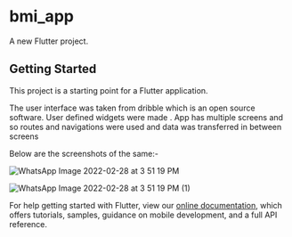 # bmi_app

A new Flutter project.

## Getting Started

This project is a starting point for a Flutter application.

The user interface was taken from dribble which is an open source software. User defined widgets were made  . App has multiple screens and so  routes and navigations were used and data was transferred in between screens 

Below are the screenshots of the same:-

![WhatsApp Image 2022-02-28 at 3 51 19 PM](https://user-images.githubusercontent.com/57664891/155966457-1bc4968e-0ebc-46a0-97a8-d06d4101d976.jpeg)

![WhatsApp Image 2022-02-28 at 3 51 19 PM (1)](https://user-images.githubusercontent.com/57664891/155966452-cda6d3a2-8032-4a1b-8ecb-9acba43cb8ba.jpeg)




For help getting started with Flutter, view our
[online documentation](https://flutter.dev/docs), which offers tutorials,
samples, guidance on mobile development, and a full API reference.
